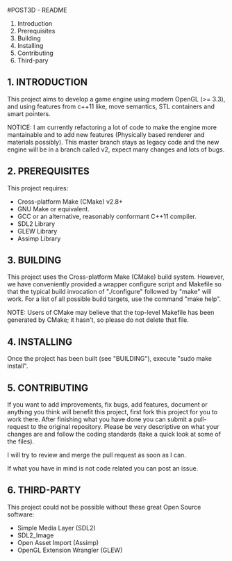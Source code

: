 ﻿#POST3D - README

1. Introduction
2. Prerequisites
3. Building
4. Installing
5. Contributing
6. Third-pary
 
## 1. INTRODUCTION

This project aims to develop a game engine using modern OpenGL (>= 3.3), and using features from c++11 like, move semantics, STL containers and smart pointers.

NOTICE: I am currently refactoring a lot of code to make the engine more mantainable and to add new features (Physically based renderer and materials possibly). This master branch stays as legacy code and the new engine will be in a branch called v2, expect many changes and lots of bugs.
 
## 2. PREREQUISITES

 This project requires:
  * Cross-platform Make (CMake) v2.8+
  * GNU Make or equivalent.
  * GCC or an alternative, reasonably conformant C++11 compiler.
  * SDL2 Library
  * GLEW Library
  * Assimp Library

## 3. BUILDING
 
 This project uses the Cross-platform Make (CMake) build system. However, we
 have conveniently provided a wrapper configure script and Makefile so that
 the typical build invocation of "./configure" followed by "make" will work.
 For a list of all possible build targets, use the command "make help".

 NOTE: Users of CMake may believe that the top-level Makefile has been
 generated by CMake; it hasn't, so please do not delete that file.

## 4. INSTALLING

 Once the project has been built (see "BUILDING"), execute "sudo make install".

## 5. CONTRIBUTING

 If you want to add improvements, fix bugs, add features, document or anything you think will benefit this project, first fork this project for you to work there. After finishing what you have done you can submit a pull-request to the original repository. Please be very descriptive on what your changes are and follow the coding standards (take a quick look at some of the files).

 I will try to review and merge the pull request as soon as I can.

 If what you have in mind is not code related you can post an issue. 

## 6. THIRD-PARTY

This project could not be possible without these great Open Source software:

* Simple Media Layer (SDL2)
* SDL2_Image
* Open Asset Import (Assimp)
* OpenGL Extension Wrangler (GLEW)